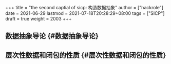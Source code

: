 +++
title = "the second captial of sicp: 构造数据抽象"
author = ["hackrole"]
date = 2021-06-29
lastmod = 2021-07-18T20:28:29+08:00
tags = ["SICP"]
draft = true
weight = 2003
+++

## 数据抽象导论 {#数据抽象导论}


## 层次性数据和闭包的性质 {#层次性数据和闭包的性质}
